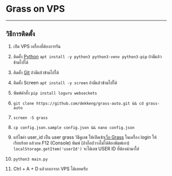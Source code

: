 # Grass on VPS

-------------------
วิธีการติดตั้ง
-------------------

1. เปิด VPS เครื่องที่ต้องการรัน

2. ติดตั้ง [Python](https://www.python.org/downloads/) `apt install -y python3 python3-venv python3-pip` ถ้ามีแล้วข้ามไปได้

3. ติดตั้ง [Git](https://git-scm.com/downloads) ถ้ามีแล้วข้ามไปได้

4. ติดตั้ง Screen `apt install -y screen` ถ้ามีแล้วข้ามไปได้

5. พิมพ์คำสั่ง `pip install loguru websockets`

6. `git clone https://github.com/dekkeng/grass-auto.git && cd grass-auto`

7. `screen -S grass`

8. `cp config.json.sample config.json && nano config.json` 

9. แก้ไขค่า user_id เป็น user grass วิธีดูเลข ให้เปิดเข้า[เว็บ Grass](https://app.getgrass.io/dashboard) ในเครื่อง login ให้เรียบร้อย แล้วกด F12 (Console) พิมพ์ (ถ้าก็อปวางไม่ได้ต้องพิมพ์เอา) `localStorage.getItem('userId')` จะได้เลข USER ID ที่ต้องนำมาใส่

9. `python3 main.py`

10. Ctrl + A + D แล้วออกจาก VPS ได้เลยครับ